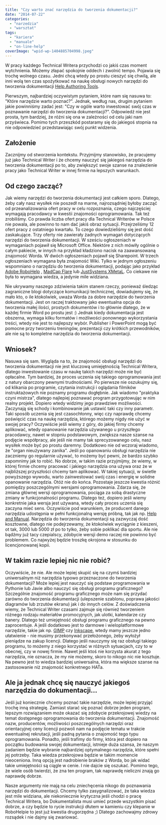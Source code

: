 ```yaml
---
title: "Czy warto znać narzędzia do tworzenia dokumentacji?"
date: "2014-07-22"
categories: 
  - "narzedzia"
  - "warsztat"
tags: 
  - "kariera"
  - "manuale"
  - "on-line-help"
coverImage: "wpid-wp-1404885704998.jpeg"
---
```


W pracy każdego Technical Writera przychodzi co jakiś czas moment wytchnienia. Możemy złapać spokojnie oddech i zwolnić tempo. Pojawia się trochę wolnego czasu. Jedni chcą wtedy po prostu cieszyć się chwilą, ale inni wolą ten czas spożytkować na naukę obsługi nowych narzędzi do tworzenia dokumentacji [Help Authoring Tools](http://en.wikipedia.org/w/index.php?title=Help_authoring_tool).

Pierwszym, najbardziej oczywistym pytaniem, które nam się nasuwa to: "Które narzędzie warto poznać?". Jednak, według nas, drugim pytaniem jakie powinniśmy zadać jest: "Czy w ogóle warto inwestować swój czas w poznawanie narzędzi do tworzenia dokumentacji?". Odpowiedź nie jest prosta, tym bardziej, że różni się ona w zależności od celu jaki nam przyświeca. Pomimo tych przeszkód postaramy się do jakiegoś stopnia na nie odpowiedzieć przedstawiając swój punkt widzenia.

## Założenie

Zacznijmy od stworzenia kontekstu. Przyjmijmy stanowisko, że pracujemy już jako Technical Writer i że chcemy nauczyć się jakiegoś narzędzia do tworzenia dokumentacji po to, aby zwiększyć swoje szanse na znalezienie pracy jako Technical Writer w innej firmie na lepszych warunkach.

## Od czego zacząć?

Jak wiemy narzędzi do tworzenia dokumentacji jest całkiem sporo. Dlatego, żeby cały nasz wysiłek nie poszedł na marne, najrozsądniej byłoby zacząć od przeanalizowania ofert pracy w celu rozpoznania, czego najczęściej wymagają pracodawcy w kwestii znajomości oprogramowania. Tak też zrobiliśmy. Co prawda liczba ofert pracy dla Technical Writerów w Polsce nie powala, ale powinno to nam dać jakiś obraz sytuacji. Przejrzeliśmy 12 ofert pracy z ostatniego kwartału. To czego dowiedzieliśmy się jest dość zaskakujące. Trzy oferty nie zawierały żadnych wymagań dotyczących narzędzi do tworzenia dokumentacji. W sześciu ogłoszeniach w wymaganiach pojawił się Microsoft Office. Niektóre z nich mówiły ogólnie o całym pakiecie, w innych na przykład kładziono nacisk na zaawansowaną znajomość Worda. W dwóch ogłoszeniach pojawił się Sharepoint. W trzech ogłoszeniach wymagana była znajomość Wiki. Tylko w jednym ogłoszeniu wspomniano o narzędziu do tworzenia dokumentacji, podając jako przykład [Adobe RoboHelp](http://www.adobe.com/pl/products/robohelp.html) , [MadCap Flare](http://www.madcapsoftware.com/products/flare/) lub [JustSystems XMetaL](http://xmetal.com). Co ciekawe nie była to wymagana wiedza, a jedynie mile widziana.

Nie ukrywamy naszego zdziwienia takim stanem rzeczy, ponieważ śledząc zagraniczne blogi dotyczące komunikacji technicznej, dowiadujemy się, że mało kto, o ile ktokolwiek, uważa Worda za dobre narzędzie do tworzenia dokumentacji. Jest on raczej traktowany jako ewentualna opcja do tworzenia małej ilości, prostych dokumentów i to głównie dlatego, że w każdej firmie Word po prostu jest :) Jednak kiedy dokumentacja jest obszerna, wymaga kilku formatów i możliwości ponownego wykorzystania treści, wtedy nie jest to najlepszy wybór. Publisher i PowerPoint mogą być pomocne przy tworzeniu treningów, prezentacji czy krótkich przewodników, ale nie są to kompletne narzędzia do tworzenia dokumentacji.

## Wniosek?

Nasuwa się sam. Wygląda na to, że znajomość obsługi narzędzi do tworzenia dokumentacji nie jest kluczową umiejętnością Technical Writera, dlatego inwestowanie czasu w naukę takich narzędzi może nie być opłacalne. Tym bardziej, że proces uczenia się takiego oprogramowania jest z natury obarczony pewnymi trudnościami. Po pierwsze nie oszukujmy się, od klikania po programie, czytania instrukcji i oglądania filmików instruktażowych nie poznamy programu dogłębnie. Jak wiadomo "praktyka czyni mistrza", dlatego najlepiej poznawać program przygotowując w nim realny projekt. Dopiero wtedy widzimy jego prawdziwe możliwości. Zaczynają się schody i kombinowanie jak ustawić taki czy inny parametr. Taki sposób uczenia się jest czasochłonny, więc czy naprawdę chcemy poświęcić czas na naukę narzędzia, którego możemy nigdy nie użyć w swojej pracy? Oczywiście jeśli wiemy z góry, do jakiej firmy chcemy aplikować, wtedy opanowanie narzędzia używanego u przyszłego pracodawcy, nawet w stopniu podstawowym, zwiększa nasze szanse na podjęcie współpracy, ale jeśli nie mamy tak sprecyzowanego celu, nasz wysiłek może być po prostu daremny. Dodatkowo nie od wczoraj wiadomo, że "organ nieużywany zanika". Jeśli po opanowaniu obsługi narzędzia nie zaczniemy go regularnie używać, to możemy być pewni, że bardzo szybko zapomnimy jak to robić. No dobrze, w takim razie przyjmijmy, że wiemy, w której firmie chcemy pracować i jakiego narzędzia ona używa oraz że w najbliższej przyszłości chcemy tam aplikować. W takiej sytuacji, w świetle powyższego wywodu, warto zainwestować swój czas i energię w solidne opanowanie narzędzia. Otóż nie do końca. Pozostaje jeszcze kwestia różnić pomiędzy poszczególnymi wersjami oprogramowania. Zdarza się, że zmiana głównej wersji oprogramowania, pociąga za sobą drastyczne zmiany w funkcjonalności programu. Dlatego też, dopiero jeśli wiemy konkretnie jaka wersja jest używana, wtedy cały proces uczenia się zaczyna mieć sens. Oczywiście pod warunkiem, że producent danego narzędzia udostępnia w pełni funkcjonalną wersję próbną, tak jak np. [Help and Manual](http://www.helpandmanual.com). Narzędzia do tworzenia dokumentacji są zazwyczaj dość kosztowne, dlatego nie podejrzewamy, że ktokolwiek wyciągnie z kieszeni, ot tak, 3000 lub 5000 zł po to tylko, żeby sobie poklikać dla sportu. Ale nie bądźmy już tacy czepialscy, zdobycie wersji demo raczej nie powinno być problemem. Co najwyżej będzie troszkę okrojona w stosunku do licencjonowanej kopii.

## W takim razie lepiej nic nie robić?

Oczywiście, że nie. Ale może lepiej skupić się na czymś bardziej uniwersalnym niż narzędzia typowo przeznaczone do tworzenia dokumentacji? Może lepiej jest nauczyć się podstaw programowania w Pythonie lub Javie albo nauczyć się obsługi programu graficznego? Szczególnie znajomość programu graficznego może nam się przydać zarówno do tworzenia dokumentacji (ulepszenie szablonu, poprawa jakości diagramów lub zrzutów ekranu) jak i do innych celów. Z doświadczenia wiemy, że Technical Writer czasami zajmuje się również tworzeniem różnego rodzaju materiałów promocyjnych, jak ulotki, kalendarze czy banery. Dlatego też umiejętność obsługi programu graficznego na pewno zaprocentuje. A jeśli dodatkowo jest to darmowe i wieloplatformowe narzędzie, takie jak np. [GIMP](http://www.gimp.org) czy [Inkscape](http://www.inkscape.org), wtedy mamy jeszcze jedno ułatwienie - nie musimy przekonywać przełożonego, żeby wyłożył pieniądze na zakup licencji. Dlatego jeśli nauczymy się raz obsługi takiego programu, to możemy z niego korzystać w różnych sytuacjach, czy to w obecnej, czy w nowej firmie. Nawet jeśli ktoś nie korzysta akurat z tego narzędzia, nie oznacza, że my nie możemy, skoro to nikogo nic nie kosztuje. Na pewno jest to wiedza bardziej uniwersalna, która ma większe szanse na zastosowanie niż znajomość konkretnego HATa.

## Ale ja jednak chcę się nauczyć jakiegoś narzędzia do dokumentacji...

Jeśli już koniecznie chcemy poznać takie narzędzie, może lepiej przyjąć trochę inną strategię. Zamiast starać się poznać dobrze jeden program, lepszym rozwiązaniem może okazać się zdobycie przekrojowej wiedzy na temat dostępnego oprogramowania do tworzenia dokumentacji. Znajomość nazw, producentów, możliwości poszczególnych narzędzi oraz orientacyjnej ceny licencji pozwoli nam na podjęcie tematu w trakcie ewentualnej rekrutacji, jeśli padną pytania o znajomość tego typu oprogramowania. Ponadto, jeśli trafimy do firmy, która jest dopiero na początku budowania swojej dokumentacji, istnieje duża szansa, że naszym zadaniem będzie wybranie najbardziej optymalnego narzędzia, które spełni jej potrzeby. Taka wiedza przekrojowa będzie w takim momencie nieoceniona. Inną opcją jest nadrobienie braków z Worda, bo jak widać takie umiejętności są ciągle w cenie. I nie dajcie się oszukać. Pomimo tego, że wiele osób twierdzi, że zna ten program, tak naprawdę nieliczni znają go naprawdę dobrze.

Nasze argumenty nie mają na celu zniechęcenia nikogo do poznawania narzędzi do dokumentacji. Chcemy tylko zasygnalizować, że taka wiedza jest mile widziana, ale niekoniecznie krytyczna jeśli chodzi o pracę Technical Writera, bo Dokumentalista musi umieć przede wszystkim pisać dobrze, a czy będzie to rycie instrukcji dłutem w kamieniu czy klepanie w RoboHelpie to jest już kwestia drugorzędna ;) Dlatego zachowajmy zdrowy rozsądek i nie dajmy się zwariować.
